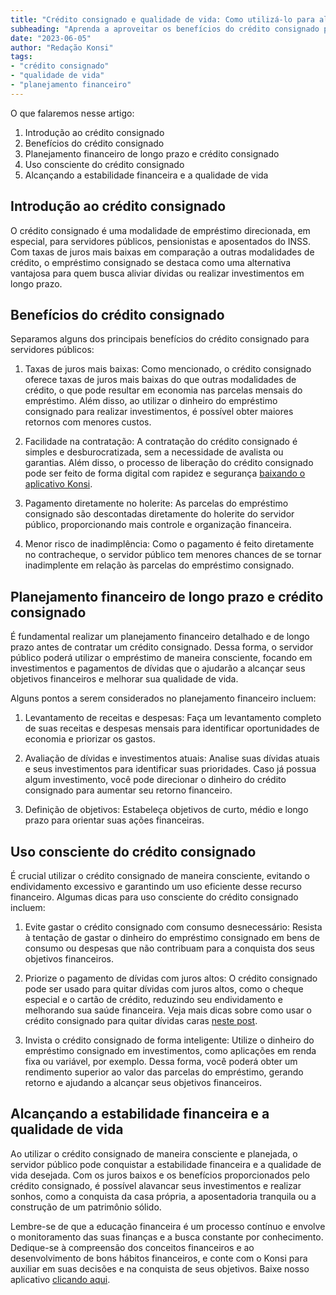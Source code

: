 ```yaml
---
title: "Crédito consignado e qualidade de vida: Como utilizá-lo para alcançar seus objetivos no longo prazo"
subheading: "Aprenda a aproveitar os benefícios do crédito consignado para melhorar a qualidade de vida e atingir suas metas financeiras no longo prazo."
date: "2023-06-05"
author: "Redação Konsi"
tags:
- "crédito consignado"
- "qualidade de vida"
- "planejamento financeiro"
---
```


O que falaremos nesse artigo:  
1. Introdução ao crédito consignado  
2. Benefícios do crédito consignado  
3. Planejamento financeiro de longo prazo e crédito consignado  
4. Uso consciente do crédito consignado  
5. Alcançando a estabilidade financeira e a qualidade de vida  

## Introdução ao crédito consignado

O crédito consignado é uma modalidade de empréstimo direcionada, em especial, para servidores públicos, pensionistas e aposentados do INSS. Com taxas de juros mais baixas em comparação a outras modalidades de crédito, o empréstimo consignado se destaca como uma alternativa vantajosa para quem busca aliviar dívidas ou realizar investimentos em longo prazo.

## Benefícios do crédito consignado

Separamos alguns dos principais benefícios do crédito consignado para servidores públicos:

1. Taxas de juros mais baixas: Como mencionado, o crédito consignado oferece taxas de juros mais baixas do que outras modalidades de crédito, o que pode resultar em economia nas parcelas mensais do empréstimo. Além disso, ao utilizar o dinheiro do empréstimo consignado para realizar investimentos, é possível obter maiores retornos com menores custos.

2. Facilidade na contratação: A contratação do crédito consignado é simples e desburocratizada, sem a necessidade de avalista ou garantias. Além disso, o processo de liberação do crédito consignado pode ser feito de forma digital com rapidez e segurança [baixando o aplicativo Konsi](https://konsi.com.br/app).

3. Pagamento diretamente no holerite: As parcelas do empréstimo consignado são descontadas diretamente do holerite do servidor público, proporcionando mais controle e organização financeira.

4. Menor risco de inadimplência: Como o pagamento é feito diretamente no contracheque, o servidor público tem menores chances de se tornar inadimplente em relação às parcelas do empréstimo consignado.

## Planejamento financeiro de longo prazo e crédito consignado
É fundamental realizar um planejamento financeiro detalhado e de longo prazo antes de contratar um crédito consignado. Dessa forma, o servidor público poderá utilizar o empréstimo de maneira consciente, focando em investimentos e pagamentos de dívidas que o ajudarão a alcançar seus objetivos financeiros e melhorar sua qualidade de vida.

Alguns pontos a serem considerados no planejamento financeiro incluem:

1. Levantamento de receitas e despesas: Faça um levantamento completo de suas receitas e despesas mensais para identificar oportunidades de economia e priorizar os gastos.

2. Avaliação de dívidas e investimentos atuais: Analise suas dívidas atuais e seus investimentos para identificar suas prioridades. Caso já possua algum investimento, você pode direcionar o dinheiro do crédito consignado para aumentar seu retorno financeiro.

3. Definição de objetivos: Estabeleça objetivos de curto, médio e longo prazo para orientar suas ações financeiras.

## Uso consciente do crédito consignado

É crucial utilizar o crédito consignado de maneira consciente, evitando o endividamento excessivo e garantindo um uso eficiente desse recurso financeiro. Algumas dicas para uso consciente do crédito consignado incluem:

1. Evite gastar o crédito consignado com consumo desnecessário: Resista à tentação de gastar o dinheiro do empréstimo consignado em bens de consumo ou despesas que não contribuam para a conquista dos seus objetivos financeiros.

2. Priorize o pagamento de dívidas com juros altos: O crédito consignado pode ser usado para quitar dívidas com juros altos, como o cheque especial e o cartão de crédito, reduzindo seu endividamento e melhorando sua saúde financeira. Veja mais dicas sobre como usar o crédito consignado para quitar dívidas caras [neste post](https://konsi.com.br/postagens/como-usar-o-crdito-consignado-para-quitar-dvidas-caras).

3. Invista o crédito consignado de forma inteligente: Utilize o dinheiro do empréstimo consignado em investimentos, como aplicações em renda fixa ou variável, por exemplo. Dessa forma, você poderá obter um rendimento superior ao valor das parcelas do empréstimo, gerando retorno e ajudando a alcançar seus objetivos financeiros.

## Alcançando a estabilidade financeira e a qualidade de vida

Ao utilizar o crédito consignado de maneira consciente e planejada, o servidor público pode conquistar a estabilidade financeira e a qualidade de vida desejada. Com os juros baixos e os benefícios proporcionados pelo crédito consignado, é possível alavancar seus investimentos e realizar sonhos, como a conquista da casa própria, a aposentadoria tranquila ou a construção de um patrimônio sólido.

Lembre-se de que a educação financeira é um processo contínuo e envolve o monitoramento das suas finanças e a busca constante por conhecimento. Dedique-se à compreensão dos conceitos financeiros e ao desenvolvimento de bons hábitos financeiros, e conte com o Konsi para auxiliar em suas decisões e na conquista de seus objetivos. Baixe nosso aplicativo [clicando aqui](https://konsi.com.br/app).